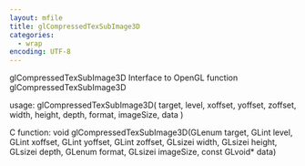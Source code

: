```yaml
---
layout: mfile
title: glCompressedTexSubImage3D
categories:
  - wrap
encoding: UTF-8
---
```


glCompressedTexSubImage3D  Interface to OpenGL function glCompressedTexSubImage3D

usage:  glCompressedTexSubImage3D( target, level, xoffset, yoffset, zoffset, width, height, depth, format, imageSize, data )

C function:  void glCompressedTexSubImage3D(GLenum target, GLint level, GLint xoffset, GLint yoffset, GLint zoffset, GLsizei width, GLsizei height, GLsizei depth, GLenum format, GLsizei imageSize, const GLvoid\* data)